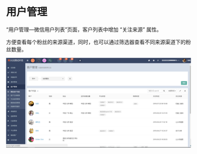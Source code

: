 # 用户管理

“用户管理—微信用户列表”页面，客户列表中增加 “关注来源” 属性。

方便查看每个粉丝的来源渠道，同时，也可以通过筛选器查看不同来源渠道下的粉丝数量。

![](/assets/1530610276%281%29.jpg)

